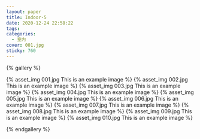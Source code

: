 ```yaml
---
layout: paper
title: Indoor-5
date: 2020-12-24 22:58:22
tags:
categories:
  - 室内
cover: 001.jpg
sticky: 760
---
```


{% gallery %}

{% asset_img 001.jpg This is an example image %}
{% asset_img 002.jpg This is an example image %}
{% asset_img 003.jpg This is an example image %}
{% asset_img 004.jpg This is an example image %}
{% asset_img 005.jpg This is an example image %}
{% asset_img 006.jpg This is an example image %}
{% asset_img 007.jpg This is an example image %}
{% asset_img 008.jpg This is an example image %}
{% asset_img 009.jpg This is an example image %}
{% asset_img 010.jpg This is an example image %}

{% endgallery %}